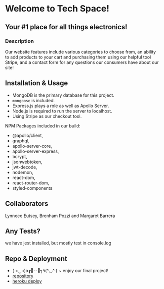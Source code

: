 # Welcome to Tech Space!
## Your #1 place for all things electronics!

### Description
Our website features include various categories to choose from, an ability to add products to your cart and purchasing them using our helpful tool Stripe, and a contact form for any questions our consumers have about our site!

## Installation & Usage
* MongoDB is the primary database for this project.
* `mongoose` is included.
* Express.js plays a role as well as Apollo Server.
* Node.js is required to run the server to localhost.
* Using Stripe as our checkout tool.


NPM Packages included in our build: 
* @apollo/client,
* graphql,
* apollo-server-core,
* apollo-server-express,
* bcrypt,
* jsonwebtoken,
* jwt-decode,
* nodemon,
* react-dom,
* react-router-dom,
* styled-components


## Collaborators
Lynnece Eutsey, Brenham Pozzi and Margaret Barrera

## Any Tests?
we have jest installed, but mostly test in console.log

## Repo & Deployment
* ( ◑‿◑)ɔ┏🍟--🍔┑٩(^◡^ ) ~ enjoy our final project!
* [repository](https://github.com/LynneceE/tech-space)
* [heroku deploy](https://young-hollows-22377.herokuapp.com/)
